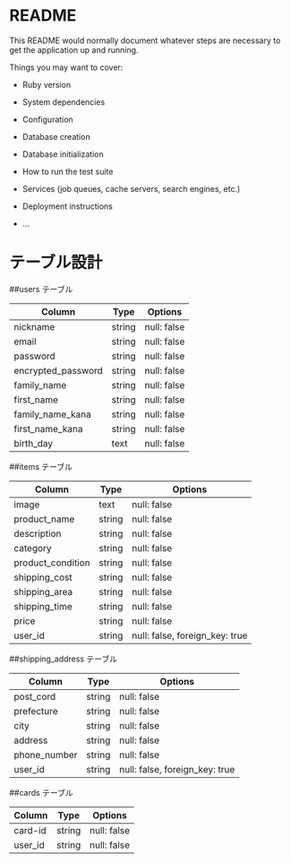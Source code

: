 # README

This README would normally document whatever steps are necessary to get the
application up and running.

Things you may want to cover:

* Ruby version

* System dependencies

* Configuration

* Database creation

* Database initialization

* How to run the test suite

* Services (job queues, cache servers, search engines, etc.)

* Deployment instructions

* ...

# テーブル設計

##users テーブル

| Column                  |  Type     |  Options     |
| ------------------------| --------- | ------------ |
| nickname                | string    | null: false  |
| email                   | string    | null: false  |
| password                | string    | null: false  |
| encrypted_password      | string    | null: false  |
| family_name             | string    | null: false  |
| first_name              | string    | null: false  |
| family_name_kana        | string    | null: false  |
| first_name_kana         | string    | null: false  |
| birth_day               | text      | null: false  |



##items テーブル

| Column                  |  Type     |  Options     |
| ------------------------| --------- | ------------ |
| image                   | text      | null: false  |
| product_name            | string    | null: false  |
| description             | string    | null: false  |
| category                | string    | null: false  |
| product_condition       | string    | null: false  |
| shipping_cost           | string    | null: false  |
| shipping_area           | string    | null: false  |
| shipping_time           | string    | null: false  |
| price                   | string    | null: false  |
| user_id                 | string    | null: false, foreign_key: true |


##shipping_address テーブル

| Column                  |  Type     |  Options     |
| ------------------------| --------- | ------------ |
| post_cord               | string    | null: false  |
| prefecture              | string    | null: false  |
| city                    | string    | null: false  |
| address                 | string    | null: false  |
| phone_number            | string    | null: false  |
| user_id                 | string    | null: false, foreign_key: true |


##cards テーブル

| Column                  |  Type     |  Options     |
| ------------------------| --------- | ------------ |
| card-id                 | string    | null: false  |
| user_id                 | string    | null: false  |
